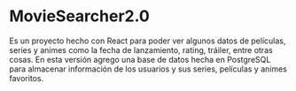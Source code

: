 # MovieSearcher2.0

Es un proyecto hecho con React para poder ver algunos datos de películas, series y animes como la fecha de lanzamiento, rating, tráiler, entre otras cosas. En esta versión agrego una base de datos hecha en PostgreSQL para almacenar información de los usuarios y sus series, películas y animes favoritos.
 
